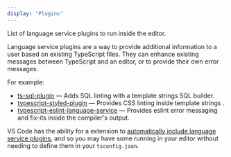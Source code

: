 ```yaml
---
display: "Plugins"
---
```


List of language service plugins to run inside the editor.

Language service plugins are a way to provide additional information to a user based on existing TypeScript files. They can enhance existing messages between TypeScript and an editor, or to provide their own error messages.

For example:

- [ts-sql-plugin](https://github.com/xialvjun/ts-sql-plugin#readme) &mdash; Adds SQL linting with a template strings SQL builder.
- [typescript-styled-plugin](https://github.com/Microsoft/typescript-styled-plugin) &mdash; Provides CSS linting inside template strings .
- [typescript-eslint-language-service](https://github.com/Quramy/typescript-eslint-language-service) &mdash; Provides eslint error messaging and fix-its inside the compiler's output.

VS Code has the ability for a extension to [automatically include language service plugins](https://code.visualstudio.com/api/references/contribution-points#contributes.typescriptServerPlugins), and so you may have some running in your editor without needing to define them in your `tsconfig.json`.
